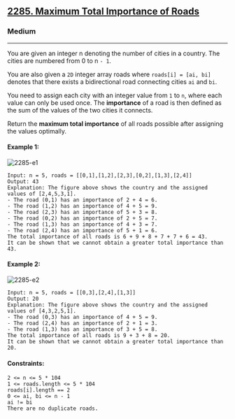 [2285. Maximum Total Importance of Roads](https://leetcode.com/problems/maximum-total-importance-of-roads/?envType=daily-question&envId=2024-06-28)
---------------------------------------------------------------------------------------------------------------------------------------------

### Medium
---------------------------------------------------------------------------------------------------------------------------------------------

You are given an integer n denoting the number of cities in a country. The cities are numbered from 0 to n `- 1`.

You are also given a `2D` integer array roads where `roads[i] = [ai, bi]` denotes that there exists a bidirectional road connecting cities `ai` and `bi`.

You need to assign each city with an integer value from `1` to `n`, where each value can only be used once. The **importance** of a road is then defined as the sum of the values of the two cities it connects.

Return the **maximum total importance** of all roads possible after assigning the values optimally.

#### Example 1:
![2285-e1](https://github.com/chandrikabijore/DSA-Bootcamp-Java/assets/93921178/ab3dfbb1-4f01-47c0-89ee-0f644b647743)
```
Input: n = 5, roads = [[0,1],[1,2],[2,3],[0,2],[1,3],[2,4]]
Output: 43
Explanation: The figure above shows the country and the assigned values of [2,4,5,3,1].
- The road (0,1) has an importance of 2 + 4 = 6.
- The road (1,2) has an importance of 4 + 5 = 9.
- The road (2,3) has an importance of 5 + 3 = 8.
- The road (0,2) has an importance of 2 + 5 = 7.
- The road (1,3) has an importance of 4 + 3 = 7.
- The road (2,4) has an importance of 5 + 1 = 6.
The total importance of all roads is 6 + 9 + 8 + 7 + 7 + 6 = 43.
It can be shown that we cannot obtain a greater total importance than 43.
```
#### Example 2:
![2285-e2](https://github.com/chandrikabijore/DSA-Bootcamp-Java/assets/93921178/cb62ce3b-c5b2-4757-a38c-756e9aa21917)
```
Input: n = 5, roads = [[0,3],[2,4],[1,3]]
Output: 20
Explanation: The figure above shows the country and the assigned values of [4,3,2,5,1].
- The road (0,3) has an importance of 4 + 5 = 9.
- The road (2,4) has an importance of 2 + 1 = 3.
- The road (1,3) has an importance of 3 + 5 = 8.
The total importance of all roads is 9 + 3 + 8 = 20.
It can be shown that we cannot obtain a greater total importance than 20.
```
#### Constraints:
```
2 <= n <= 5 * 104
1 <= roads.length <= 5 * 104
roads[i].length == 2
0 <= ai, bi <= n - 1
ai != bi
There are no duplicate roads.
```
